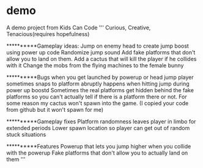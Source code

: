 # demo
A demo project from Kids Can Code
'''
Curious, Creative, Tenacious(requires hopefulness)

**********Gameplay ideas:
Jump on enemy head to create jump boost using power up code
Randomize jump sound
Add fake platforms that don't allow you to land on them.
Add a cactus that will kill the player if he collides with it
Change the mobs from the flying machines to the female bunny


**********Bugs
when you get launched by powerup or head jump player sometimes snaps to platform abruptly 
happens when hitting jump during power up boostd
Sometimes the real platforms get hidden behind the fake platforms so you can't actually tell if there is a platform there or not.
For some reason my cactus won't spawn into the game. (I copied your code from github but it won't spawn for me)

**********Gameplay fixes
Platform randomness leaves player in limbo for extended periods
Lower spawn location so player can get out of random stuck situations

**********Features
Powerup that lets you jump higher when you collide with the powerup
Fake platforms that don't allow you to actually land on them
'''
